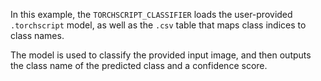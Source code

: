 <!--Add SEO here-->

In this example, the `TORCHSCRIPT_CLASSIFIER` loads the user-provided `.torchscript` model, as well as the `.csv` table that maps class indices to class names. 

The model is used to classify the provided input image, and then outputs the class name of the predicted class and a confidence score.